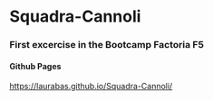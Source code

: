 # Squadra-Cannoli

###  First excercise in the Bootcamp Factoria F5

#### Github Pages

https://laurabas.github.io/Squadra-Cannoli/
